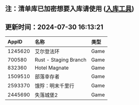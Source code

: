 ## 注：清单库已加密想要入库请使用 ([入库工具](https://github.com/BlankTMing/ManifestAutoUpdate/releases))

## 更新时间：2024-07-30 16:13:21
| AppID | 名称 | 类型  |
| :-------------------- | :----------------------------- | :----------- |
| 1245620 | 艾尔登法环| Game |
| 700580 | Rust - Staging Branch| Game |
| 832360 | Hotel Magnate| Game |
| 1509510 | 部落幸存者| Game |
| 2593370 | 饿殍：明末千里行| Game |
| 2445690 | 失落城堡2| Game |
